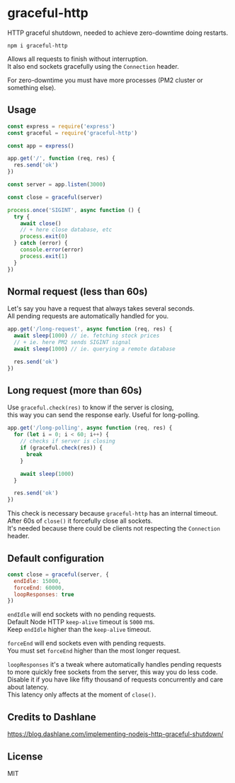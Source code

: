 # graceful-http

HTTP graceful shutdown, needed to achieve zero-downtime doing restarts.

```
npm i graceful-http
```

Allows all requests to finish without interruption.\
It also end sockets gracefully using the `Connection` header.

For zero-downtime you must have more processes (PM2 cluster or something else).

## Usage
```javascript
const express = require('express')
const graceful = require('graceful-http')

const app = express()

app.get('/', function (req, res) {
  res.send('ok')
})

const server = app.listen(3000)

const close = graceful(server)

process.once('SIGINT', async function () {
  try {
    await close()
    // + here close database, etc
    process.exit(0)
  } catch (error) {
    console.error(error)
    process.exit(1)
  }
})
```

## Normal request (less than 60s)
Let's say you have a request that always takes several seconds.\
All pending requests are automatically handled for you.

```javascript
app.get('/long-request', async function (req, res) {
  await sleep(1000) // ie. fetching stock prices
  // + ie. here PM2 sends SIGINT signal
  await sleep(1000) // ie. querying a remote database

  res.send('ok')
})
```

## Long request (more than 60s)
Use `graceful.check(res)` to know if the server is closing,\
this way you can send the response early. Useful for long-polling.

```javascript
app.get('/long-polling', async function (req, res) {
  for (let i = 0; i < 60; i++) {
    // checks if server is closing
    if (graceful.check(res)) {
      break
    }

    await sleep(1000)
  }

  res.send('ok')
})
```

This check is necessary because `graceful-http` has an internal timeout.\
After 60s of `close()` it forcefully close all sockets.\
It's needed because there could be clients not respecting the `Connection` header.

## Default configuration
```javascript
const close = graceful(server, {
  endIdle: 15000,
  forceEnd: 60000,
  loopResponses: true
})
```

`endIdle` will end sockets with no pending requests.\
Default Node HTTP `keep-alive` timeout is `5000` ms.\
Keep `endIdle` higher than the `keep-alive` timeout.

`forceEnd` will end sockets even with pending requests.\
You must set `forceEnd` higher than the most longer request.

`loopResponses` it's a tweak where automatically handles pending requests\
to more quickly free sockets from the server, this way you do less code.\
Disable it if you have like fifty thousand of requests concurrently and care about latency.\
This latency only affects at the moment of `close()`.

## Credits to Dashlane
https://blog.dashlane.com/implementing-nodejs-http-graceful-shutdown/

## License
MIT
